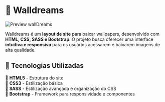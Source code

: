 # 🌟 Walldreams

![Preview wallDreams](.assets/img/preview/image.png)

Walldreams é um **layout de site** para baixar wallpapers, desenvolvido com **HTML, CSS, SASS e Bootstrap**. O projeto busca oferecer uma interface **intuitiva e responsiva** para os usuários acessarem e baixarem imagens de alta qualidade.

## 🚀 Tecnologias Utilizadas

🔹 **HTML5** - Estrutura do site  
🔹 **CSS3** - Estilização básica  
🔹 **SASS** - Estilização avançada e organização do CSS  
🔹 **Bootstrap** - Framework para responsividade e componentes  

